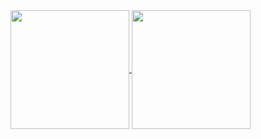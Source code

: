 
<!--
**Amndc/Amndc** is a ✨ _special_ ✨ repository because its `README.md` (this file) appears on your GitHub profile.

Here are some ideas to get you started:

- 🔭 I’m currently working on ...
- 🌱 I’m currently learning ...
- 👯 I’m looking to collaborate on ...
- 🤔 I’m looking for help with ...
- 💬 Ask me about ...
- 📫 How to reach me: ...
- 😄 Pronouns: ...
- ⚡ Fun fact: ...
-->


<a href="https://github.com/Amndc/github-readme-stats">
  <img height=190 align="center" src="https://github-readme-stats.vercel.app/api?username=Amndc&show_icons=true&theme=material-palenight" />
</a>
<a href="https://github.com/Amndc/convoychat">
  <img height=190 align="center" src="https://github-readme-stats.vercel.app/api/top-langs/?username=Amndc&layout=compact&theme=material-palenight" />
</a>
